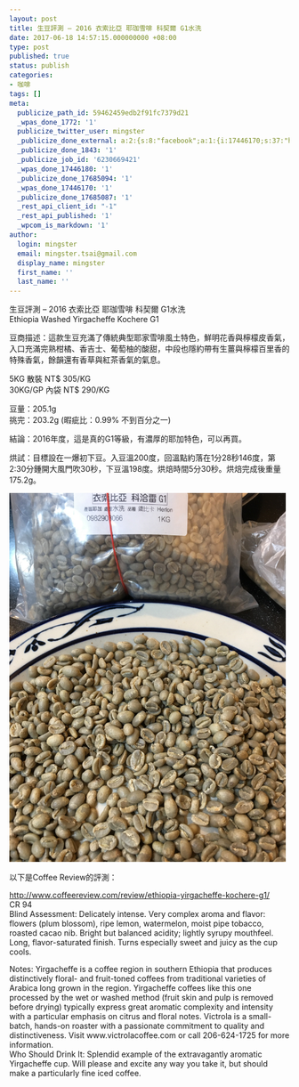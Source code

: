 ```yaml
---
layout: post
title: 生豆評測 – 2016 衣索比亞 耶珈雪啡 科契爾 G1水洗
date: 2017-06-18 14:57:15.000000000 +08:00
type: post
published: true
status: publish
categories:
- 咖啡
tags: []
meta:
  publicize_path_id: 59462459edb2f91fc7379d21
  _wpas_done_1772: '1'
  publicize_twitter_user: mingster
  _publicize_done_external: a:2:{s:8:"facebook";a:1:{i:17446170;s:37:"https://facebook.com/1349133248468801";}s:7:"twitter";a:1:{i:1772;s:54:"https://twitter.com/mingster/status/876333010601357312";}}
  _publicize_done_1843: '1'
  _publicize_job_id: '6230669421'
  _wpas_done_17446180: '1'
  _publicize_done_17685094: '1'
  _wpas_done_17446170: '1'
  _publicize_done_17685087: '1'
  _rest_api_client_id: "-1"
  _rest_api_published: '1'
  _wpcom_is_markdown: '1'
author:
  login: mingster
  email: mingster.tsai@gmail.com
  display_name: mingster
  first_name: ''
  last_name: ''
---
```

<p>生豆評測 – 2016 衣索比亞 耶珈雪啡 科契爾 G1水洗<br />
Ethiopia Washed Yirgacheffe Kochere G1</p>
<p>豆商描述：這款生豆充滿了傳統典型耶家雪啡風土特色，鮮明花香與檸檬皮香氣，入口充滿完熟柑橘、香吉士、葡萄柚的酸甜，中段也隱約帶有生薑與檸檬百里香的特殊香氣，餘韻還有香草與紅茶香氣的氣息。</p>
<p>5KG 散裝 NT$ 305/KG<br />
30KG/GP 內袋 NT$ 290/KG</p>
<p>豆量：205.1g<br />
挑完：203.2g (暇疵比：0.99% 不到百分之一)</p>
<p>結論：2016年度，這是真的G1等級，有濃厚的耶加特色，可以再買。</p>
<p>烘試：目標設在一爆初下豆。入豆溫200度，回溫點約落在1分28秒146度，第2:30分鍾開大風門吹30秒，下豆溫198度。烘焙時間5分30秒。烘焙完成後重量175.2g。</p>
<p><img class="  wp-image-1751 aligncenter" src="/img/img_2323.jpg?w=4032" alt="IMG_2323.jpg" width="497" height="663" /></p>
<p>以下是Coffee Review的評測：</p>
<p><a href="http://www.coffeereview.com/review/ethiopia-yirgacheffe-kochere-g1/" target="_blank" rel="noopener">http://www.coffeereview.com/review/ethiopia-yirgacheffe-kochere-g1/</a><br />
CR 94<br />
Blind Assessment: Delicately intense. Very complex aroma and flavor: flowers (plum blossom), ripe lemon, watermelon, moist pipe tobacco, roasted cacao nib. Bright but balanced acidity; lightly syrupy mouthfeel. Long, flavor-saturated finish. Turns especially sweet and juicy as the cup cools.</p>
<p>Notes: Yirgacheffe is a coffee region in southern Ethiopia that produces distinctively floral- and fruit-toned coffees from traditional varieties of Arabica long grown in the region. Yirgacheffe coffees like this one processed by the wet or washed method (fruit skin and pulp is removed before drying) typically express great aromatic complexity and intensity with a particular emphasis on citrus and floral notes. Victrola is a small-batch, hands-on roaster with a passionate commitment to quality and distinctiveness. Visit www.victrolacoffee.com or call 206-624-1725 for more information.<br />
Who Should Drink It: Splendid example of the extravagantly aromatic Yirgacheffe cup. Will please and excite any way you take it, but should make a particularly fine iced coffee.</p>
